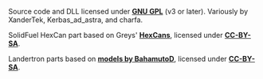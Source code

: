 Source code and DLL licensed under [**GNU GPL**](http://www.gnu.org/licenses/gpl.html) (v3 or later).  Variously by XanderTek, Kerbas_ad_astra, and charfa.

SolidFuel HexCan part based on Greys' [**HexCans**](http://forum.kerbalspaceprogram.com/threads/33754-0-25-HexCans-Standardized-Resource-Canisters-0-7-1-Breaking-Ground-Edition), licensed under [**CC-BY-SA**](https://creativecommons.org/licenses/by-sa/2.0/).

Landertron parts based on [**models by BahamutoD**](http://forum.kerbalspaceprogram.com/threads/82341-1-0-B-Dynamics-Retracting-vectoring-engines-etc-v1-2-0-%28May-6%29), licensed under [**CC-BY-SA**](https://creativecommons.org/licenses/by-sa/2.0/).